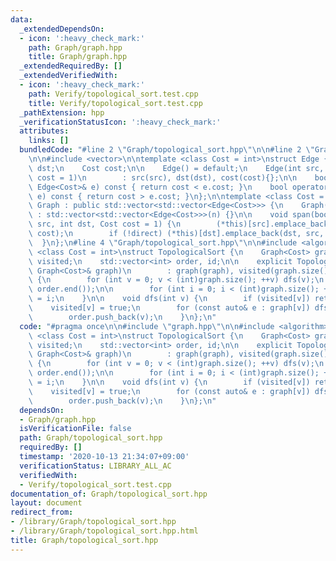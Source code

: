 ```yaml
---
data:
  _extendedDependsOn:
  - icon: ':heavy_check_mark:'
    path: Graph/graph.hpp
    title: Graph/graph.hpp
  _extendedRequiredBy: []
  _extendedVerifiedWith:
  - icon: ':heavy_check_mark:'
    path: Verify/topological_sort.test.cpp
    title: Verify/topological_sort.test.cpp
  _pathExtension: hpp
  _verificationStatusIcon: ':heavy_check_mark:'
  attributes:
    links: []
  bundledCode: "#line 2 \"Graph/topological_sort.hpp\"\n\n#line 2 \"Graph/graph.hpp\"\
    \n\n#include <vector>\n\ntemplate <class Cost = int>\nstruct Edge {\n    int src,\
    \ dst;\n    Cost cost;\n\n    Edge() = default;\n    Edge(int src, int dst, Cost\
    \ cost = 1)\n        : src(src), dst(dst), cost(cost){};\n\n    bool operator<(const\
    \ Edge<Cost>& e) const { return cost < e.cost; }\n    bool operator>(const Edge<Cost>&\
    \ e) const { return cost > e.cost; }\n};\n\ntemplate <class Cost = int>\nstruct\
    \ Graph : public std::vector<std::vector<Edge<Cost>>> {\n    Graph(int n = 0)\
    \ : std::vector<std::vector<Edge<Cost>>>(n) {}\n\n    void span(bool direct, int\
    \ src, int dst, Cost cost = 1) {\n        (*this)[src].emplace_back(src, dst,\
    \ cost);\n        if (!direct) (*this)[dst].emplace_back(dst, src, cost);\n  \
    \  }\n};\n#line 4 \"Graph/topological_sort.hpp\"\n\n#include <algorithm>\n\ntemplate\
    \ <class Cost = int>\nstruct TopologicalSort {\n    Graph<Cost> graph;\n    std::vector<bool>\
    \ visited;\n    std::vector<int> order, id;\n\n    explicit TopologicalSort(const\
    \ Graph<Cost>& graph)\n        : graph(graph), visited(graph.size(), false), id(graph.size())\
    \ {\n        for (int v = 0; v < (int)graph.size(); ++v) dfs(v);\n        std::reverse(order.begin(),\
    \ order.end());\n\n        for (int i = 0; i < (int)graph.size(); ++i) id[order[i]]\
    \ = i;\n    }\n\n    void dfs(int v) {\n        if (visited[v]) return;\n    \
    \    visited[v] = true;\n        for (const auto& e : graph[v]) dfs(e.dst);\n\
    \        order.push_back(v);\n    }\n};\n"
  code: "#pragma once\n\n#include \"graph.hpp\"\n\n#include <algorithm>\n\ntemplate\
    \ <class Cost = int>\nstruct TopologicalSort {\n    Graph<Cost> graph;\n    std::vector<bool>\
    \ visited;\n    std::vector<int> order, id;\n\n    explicit TopologicalSort(const\
    \ Graph<Cost>& graph)\n        : graph(graph), visited(graph.size(), false), id(graph.size())\
    \ {\n        for (int v = 0; v < (int)graph.size(); ++v) dfs(v);\n        std::reverse(order.begin(),\
    \ order.end());\n\n        for (int i = 0; i < (int)graph.size(); ++i) id[order[i]]\
    \ = i;\n    }\n\n    void dfs(int v) {\n        if (visited[v]) return;\n    \
    \    visited[v] = true;\n        for (const auto& e : graph[v]) dfs(e.dst);\n\
    \        order.push_back(v);\n    }\n};\n"
  dependsOn:
  - Graph/graph.hpp
  isVerificationFile: false
  path: Graph/topological_sort.hpp
  requiredBy: []
  timestamp: '2020-10-13 21:34:07+09:00'
  verificationStatus: LIBRARY_ALL_AC
  verifiedWith:
  - Verify/topological_sort.test.cpp
documentation_of: Graph/topological_sort.hpp
layout: document
redirect_from:
- /library/Graph/topological_sort.hpp
- /library/Graph/topological_sort.hpp.html
title: Graph/topological_sort.hpp
---
```

